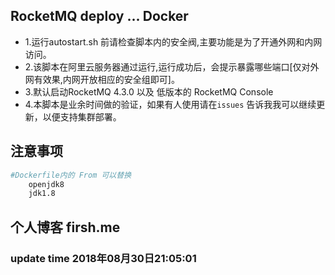 ##  RocketMQ deploy ... Docker

*  1.运行autostart.sh 前请检查脚本内的安全阀,主要功能是为了开通外网和内网访问。
*  2.该脚本在阿里云服务器通过运行,运行成功后，会提示暴露哪些端口[仅对外网有效果,内网开放相应的安全组即可]。
*  3.默认启动RocketMQ 4.3.0 以及 低版本的 RocketMQ Console 
*  4.本脚本是业余时间做的验证，如果有人使用请在`issues` 告诉我我可以继续更新，以便支持集群部署。

## 注意事项

```bash
#Dockerfile内的 From 可以替换
    openjdk8
    jdk1.8
```

## 个人博客 firsh.me


### update time 2018年08月30日21:05:01
